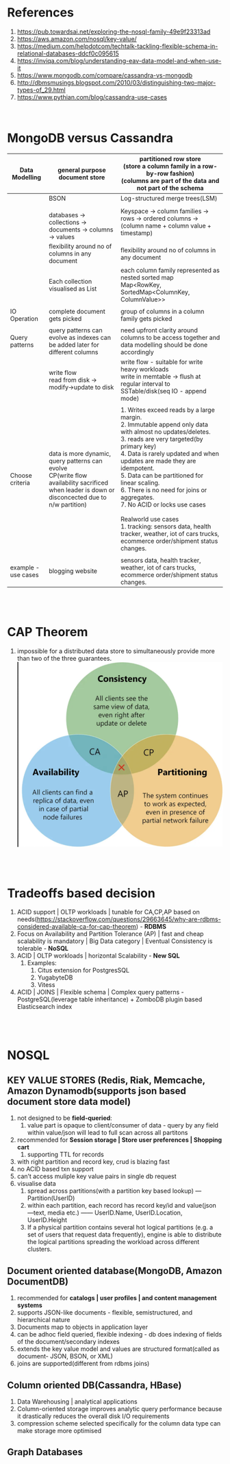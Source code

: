 # References
1. https://pub.towardsai.net/exploring-the-nosql-family-49e9f23313ad
2. https://aws.amazon.com/nosql/key-value/
3. https://medium.com/helpdotcom/techtalk-tackling-flexible-schema-in-relational-databases-ddcf0c095615
4. https://inviqa.com/blog/understanding-eav-data-model-and-when-use-it
5. https://www.mongodb.com/compare/cassandra-vs-mongodb
6. http://dbmsmusings.blogspot.com/2010/03/distinguishing-two-major-types-of_29.html
7. https://www.pythian.com/blog/cassandra-use-cases

<br />

# MongoDB versus Cassandra

| Data Modelling | general purpose document store | partitioned row store<br>(store a column family in a row-by-row fashion)<br>(columns are part of the data and not part of the schema |
| --- | --- | --- |
|  | BSON | Log-structured merge trees(LSM) |
|  | <br>databases -> collections -> documents -> columns -> values | Keyspace -> column families  -> rows -> ordered columns -> (column name + column value + timestamp) |
|  | flexibility around no of columns in any document | flexibility around no of columns in any document |
|  | Each collection visualised as List<JSON> | each column family represented as nested sorted map<br>Map<RowKey, SortedMap<ColumnKey, ColumnValue>> |
|  |  |  |
| IO Operation | complete document gets picked | group of columns in a column family gets picked |
|  |  |  |
| Query patterns | query patterns can evolve as indexes can be added later for different columns | need upfront clarity around columns to be access together and data modelling should be done accordingly |
|  | write flow<br>read from disk -> modify->update to disk | write flow - suitable for write heavy workloads<br>write in memtable -> flush at regular interval to SSTable/disk(seq IO - append mode) |
|  |  |  |
| Choose criteria | data is more dynamic, <br>query patterns can evolve<br>CP(write flow availability sacrificed when leader is down or disconcected due to n/w partition) | 1. Writes exceed reads by a large margin. <br>2. Immutable append only data with almost no updates/deletes.<br>3. reads are very targeted(by primary key)<br>4. Data is rarely updated and when updates are made they are idempotent.<br>5. Data can be partitioned for linear scaling.<br>6. There is no need for joins or aggregates.<br>7. No ACID or locks use cases<br><br>Realworld use cases<br>1. tracking: sensors data, health tracker, weather, iot of cars trucks, ecommerce order/shipment status changes. |
|  |  |  |
| example - use cases | blogging website | sensors data, health tracker, weather, iot of cars trucks, ecommerce order/shipment status changes. |

<br />
<br />

# CAP Theorem
1. impossible for a distributed data store to simultaneously provide more than two of the three guarantees.
![](https://github.com/khatwaniNikhil/choosing_right_database/blob/main/CAP_theorem.png)

<br />
<br />

# Tradeoffs based decision
1. ACID support | OLTP workloads | tunable for CA,CP,AP based on needs(https://stackoverflow.com/questions/29663645/why-are-rdbms-considered-available-ca-for-cap-theorem) - **RDBMS**    
3. Focus on Availability and Partition Tolerance (AP) | fast and cheap scalability is mandatory | Big Data category | Eventual Consistency is tolerable - **NoSQL**
4. ACID | OLTP workloads | horizontal Scalability - **New SQL**
   1. Examples:
       1. Citus extension for PostgresSQL
       2. YugabyteDB
       3. Vitess
5. ACID | JOINS | Flexible schema | Complex query patterns - PostgreSQL(leverage table inheritance) + ZomboDB plugin based Elasticsearch index

<br />
<br />

# NOSQL
## KEY VALUE STORES (Redis, Riak, Memcache, Amazon Dynamodb(supports json based document store data model)
1. not designed to be **field-queried**:
   1. value part is opaque to client/consumer of data - query by any field within value/json will lead to full scan across all partitons
2. recommended for **Session storage | Store user preferences |  Shopping cart**
   1. supporting  TTL for records
3. with right partition and record key, crud is blazing fast
4. no ACID based txn support
5. can’t access muliple key value pairs in single db request
6. visualise data
   1. spread across partitions(with a partition key based lookup) — Partition(UserID)
   2. within each partition, each record has record key/id and value(json —text, media etc.) —— UserID.Name, UserID.Location, UserID.Height
   3. If a physical partition contains several hot logical partitions (e.g. a set of users that request data frequently), engine is able to distribute the logical partitions spreading the workload across different clusters. 

## Document oriented database(MongoDB, Amazon DocumentDB)
1. recommended for **catalogs | user profiles | and content management systems**
2. supports JSON-like documents - flexible, semistructured, and hierarchical nature
3. Documents map to objects in application layer 
4. can be adhoc field queried, flexible indexing - db does indexing of fields of the document/secondary indexes
5. extends the key value model and values are structured format(called as document- JSON, BSON, or XML)
6. joins are supported(different from rdbms joins)

## Column oriented DB(Cassandra, HBase)
1. Data Warehousing |  analytical applications
2. Column-oriented storage improves analytic query performance because it drastically reduces the overall disk I/O requirements
3. compression scheme selected specifically for the column data type can make storage more optimised

## Graph Databases
